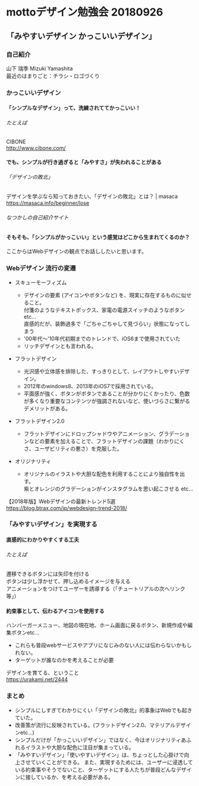 # mottoデザイン勉強会 20180926

## 「みやすいデザイン かっこいいデザイン」

### 自己紹介
山下 瑞季 Mizuki Yamashita  
最近のはまりごと：チラシ・ロゴづくり  

### かっこいいデザイン
#### 「シンプルなデザイン」って、洗練されててかっこいい！
###### たとえば
CIBONE  
http://www.cibone.com/  

#### でも、シンプルが行き過ぎると「みやすさ」が失われることがある
###### 「デザインの敗北」　　
デザインを学ぶなら知っておきたい、「デザインの敗北」とは？ | masaca  
https://masaca.info/beginner/lose  

###### なつかしの自己紹介サイト  

#### そもそも、「シンプルがかっこいい」という感覚はどこから生まれてくるのか？　　
ここからはWebデザインの観点でお話ししたいと思います。　　

### Webデザイン 流行の変遷
- スキューモーフィズム
    - デザインの要素 (アイコンやボタンなど) を、現実に存在するものに似せること。  
付箋のようなテキストボックス、家電の電源スイッチのようなボタンetc…  
直感的だが、装飾過多で「ごちゃごちゃして見づらい」状態になってしまう  
    - '00年代～'10年代初期までのトレンドで、iOS6まで使用されていた
    - リッチデザインとも言われる。

- フラットデザイン
    - 光沢感や立体感を排除した、すっきりとして、レイアウトしやすいデザイン。
    - 2012年のwindows8、2013年のiOS7で採用されている。
    - 平面感が強く、ボタンがボタンであることが分かりにくかったり、色数が多くなり重要なコンテンツが強調されないなど、使いづらさに繋がるデメリットがある。

- フラットデザイン2.0
    - フラットデザインにドロップシャドウやアニメーション、グラデーションなどの要素を加えることで、フラットデザインの課題（わかりにくさ、ユーザビリティの悪さ）を克服した。

- オリジナリティ
    - オリジナルのイラストや大胆な配色を利用することにより独自性を出す。  
 紫とオレンジのグラデーションがインスタグラムを思い起こさせる etc…  

【2018年版】Webデザインの最新トレンド5選  
https://blog.btrax.com/jp/webdesign-trend-2018/  


### 「みやすいデザイン」を実現する
#### 直感的にわかりやすくする工夫
###### たとえば
遷移できるボタンには矢印を付ける  
ボタンは少し浮かせて、押し込めるイメージを与える  
アニメーションをつけてユーザーを誘導する（「チュートリアルの次へリンク等」）

#### 約束事として、伝わるアイコンを使用する
ハンバーガーメニュー、地図の現在地、ホーム画面に戻るボタン、新規作成や編集ボタンetc...
- これらも普段webサービスやアプリになじみのない人には伝わらないかもしれない。
- ターゲットが誰なのかを考えることが必要

デザインを育てる、ということ  
https://urakami.net/2444  

### まとめ
- シンプルにしすぎてわかりにくい「デザインの敗北」的事象はWebでも起きていた。  
- 改善策が流行に反映されている。(フラットデザイン2.0、マテリアルデザインetc...)
- シンプルだけが「かっこいいデザイン」ではなく、今はオリジナリティあふれるイラストや大胆な配色に注目が集まっている。
- 「みやすいデザイン」「使いやすいデザイン」は、ちょっとした心掛けで向上させていくことができる。  また、実現するためには、ユーザーに浸透している約束事やそうでないこと、ターゲットにする人たちが普段どんなデザインに接しているか、を考える必要がある。





